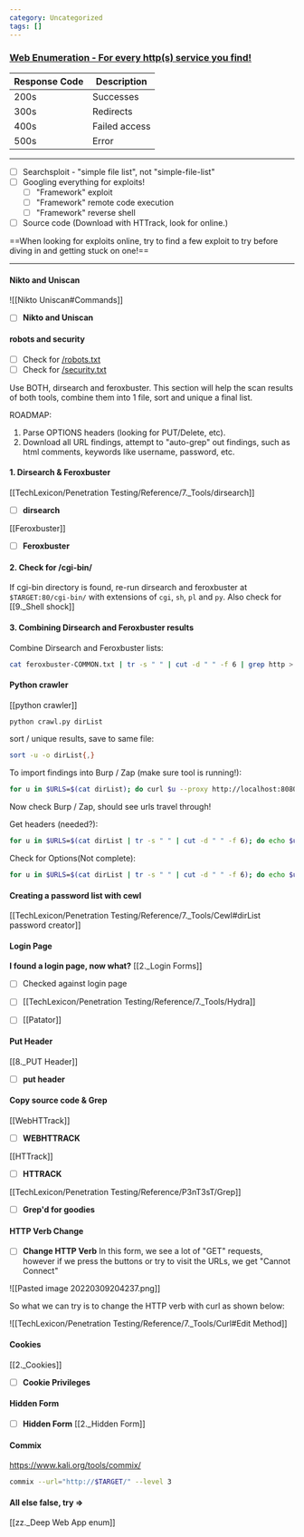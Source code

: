 ```yaml
---
category: Uncategorized
tags: []
---
```

### <u> Web Enumeration - For every http(s) service you find! </u>

| Response Code | Description |  
| ----------- | ----------- |  
| 200s | Successes |  
| 300s | Redirects |
| 400s | Failed access |  
| 500s | Error |

---
- [ ] Searchsploit - "simple file list", not "simple-file-list"
- [ ] Googling everything for exploits!
	- [ ] "Framework" exploit
	- [ ]  "Framework" remote code execution
	- [ ] "Framework" reverse shell
- [ ] Source code (Download with HTTrack, look for online.)

==When looking for exploits online, try to find a few exploit to try before diving in and getting stuck on one!==

---

#### Nikto and Uniscan
![[Nikto Uniscan#Commands]]

- [ ] **Nikto and Uniscan**


#### robots and security
- [ ] Check for <u>/robots.txt</u>
- [ ] Check for <u>/security.txt</u>

Use BOTH, dirsearch and feroxbuster.  This section will help the scan results of both tools, combine them into 1 file, sort and unique a final list.  

ROADMAP: 

1. Parse OPTIONS headers (looking for PUT/Delete, etc).  
2. Download all URL findings, attempt to "auto-grep" out findings, such as html comments, keywords like username, password, etc.

#### 1. Dirsearch & Feroxbuster
[[TechLexicon/Penetration Testing/Reference/7._Tools/dirsearch]]
- [ ] **dirsearch**

[[Feroxbuster]]
- [ ] **Feroxbuster**

#### 2. Check for /cgi-bin/
If cgi-bin directory is found, re-run dirsearch and feroxbuster at `$TARGET:80/cgi-bin/` with extensions of `cgi`, `sh`, `pl` and `py`.  Also check for [[9._Shell shock]]


#### 3. Combining Dirsearch and Feroxbuster results
Combine Dirsearch and Feroxbuster lists:
```bash - kali
cat feroxbuster-COMMON.txt | tr -s " " | cut -d " " -f 6 | grep http > dirList & cat dirsearch-COMMON.txt | tr -s " " | cut -d " " -f 3 | grep http >> dirList
```

#### Python crawler
[[python crawler]]

```bash - kali
python crawl.py dirList
```

sort / unique results, save to same file:
```bash - kali
sort -u -o dirList{,}
```

To import findings into Burp / Zap (make sure tool is running!):
```bash - kali
for u in $URLS=$(cat dirList); do curl $u --proxy http://localhost:8080; done
```

Now check Burp / Zap, should see urls travel through!

Get headers (needed?):
```bash - kali
for u in $URLS=$(cat dirList | tr -s " " | cut -d " " -f 6); do echo $u & curl -I $u; done
```

Check for Options(Not complete):
```bash - kali
for u in $URLS=$(cat dirList | tr -s " " | cut -d " " -f 6); do echo $u * curl -v -X OPTIONS $u; done
```

#### Creating a password list with cewl
[[TechLexicon/Penetration Testing/Reference/7._Tools/Cewl#dirList password creator]]


#### Login Page
**I found a login page, now what?**
[[2._Login Forms]]

- [ ] Checked against login page

- [ ] [[TechLexicon/Penetration Testing/Reference/7._Tools/Hydra]]
- [ ] [[Patator]]

#### Put Header
[[8._PUT Header]]

- [ ] **put header**

#### Copy source code & Grep
[[WebHTTrack]]

- [ ] **WEBHTTRACK**

[[HTTrack]]

- [ ] **HTTRACK**

[[TechLexicon/Penetration Testing/Reference/P3nT3sT/Grep]]

- [ ] **Grep'd for goodies**

#### HTTP Verb Change
- [ ] **Change HTTP Verb**
In this form, we see a lot of "GET" requests, however if we press the buttons or try to visit the URLs, we get "Cannot Connect"

![[Pasted image 20220309204237.png]]

So what we can try is to change the HTTP verb with curl as shown below:

![[TechLexicon/Penetration Testing/Reference/7._Tools/Curl#Edit Method]]

#### Cookies
[[2._Cookies]]

- [ ] **Cookie Privileges**

#### Hidden Form
- [ ] **Hidden Form**
[[2._Hidden Form]]

#### Commix

https://www.kali.org/tools/commix/

```bash - kali
commix --url="http://$TARGET/" --level 3
```

#### All else false, try =>
[[zz._Deep Web App enum]]

